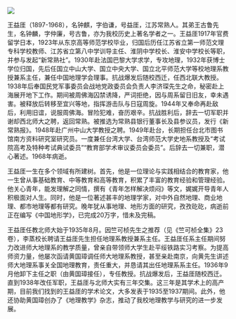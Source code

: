 ![](https://s2.loli.net/2022/08/31/iXATbHhcIWM9UBp.png)

王益厓（1897-1968），名钟麒，字伯谦，号益厓，江苏常熟人。其弟王古鲁先生，名钟麟，字仲廉，号古鲁，亦为我校历史上著名学者之一。王益厓1917年官费留学日本，1923年从东京高等师范学校毕业，归国后历任江苏省立第一师范文理专科学校教师、江苏省立第八中学训导主任、淮阴中学校长、淮安中学校长等职，并参与发起“新常熟社”。1930年赴法国巴黎大学求学，专攻地理，1932年获博士学位归国，先后任国立中山大学、国立中央大学、国立北平师范大学等校地理系教授兼系主任，兼任中国地理学会理事。抗战爆发后随校西迁，任西北联大教授。1938年后奉国民党军事委员会战地党政委员会负责人李济琛先生之命，秘密赴上海展开地下工作。期间被周佛海囚禁诱降，严词拒绝，因与周系留日旧友，幸未遇害。被释放后转移至宜兴等地，指挥游击队与日寇周旋。1944年又奉命再赴敌后，利用旧谊，说服周佛海。冒险犯难，奋历艰辛。抗战胜利后，辞去一切军职并谢却西北师大之聘，返回常熟。被推选为常熟县银行董事长及县参议员，发行《新常熟报》。1948年赴广州中山大学教授之聘。1949年赴台，长期担任台北市图书馆南方资料研究室研究员。一度兼任台湾大学、台湾师范大学史地系教授及“考试院高考及特种考试典试委员”“教育部学术审议委员会委员”。后辞去一切兼职，潜心著述。1968年病逝。

王益厓一生在多个领域有所建树。首先，他是一位理论与实践相结合的教育家，他一生曾从事基础教育、中等教育和高等教育，积累了丰富的教育经验和管理经验。他关心青年，能发理解之同情，撰有《青年怎样解决烦闷》等文，娓娓开导青年人积极面对人生。同时，他是一位著述甚丰的地理学家，对中外自然地理、商业地理、都市地理等都有研究。晚年犹从事地理、地形方面的研究，孜孜矻矻，病逝前正在编写《中国地形学》，已完成20万字，惜未及完稿。

王益厓任教北师大始于1935年8月。因竺可桢先生之推荐（见《竺可桢全集》23卷），李蒸校长聘请王益厓先生担任地理系教授兼系主任。王益厓任系主任期间努力改进师大地理系的教学质量，曾亲自带领师大学生赴平绥铁路实习考察。为提高师资力量，他屡次函请黄国璋调任师大地理系教授，甚至亲赴南京，向黄先生讲述师大地理系事关全国地理教育，责任重大，并恳请其出任地理系系主任。1936年9月他卸下主任之职（由黄国璋接任），专任教授。抗战爆发后，王益厓随校西迁。直到1938年改任军职，王益厓与北师大实有三年交集。这三年是其学术上的高产期，目前我们找到的王益厓的学术论文，大多发表于1935至1937期间。此外，他还协助黄国璋创办了《地理教学》杂志，推动了我校地理教学与研究的进一步发展。